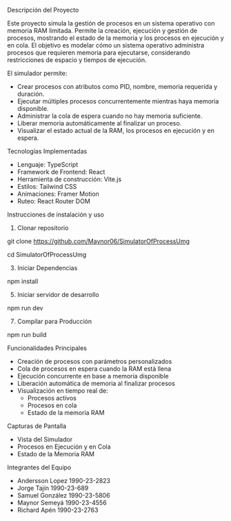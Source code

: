 Descripción del Proyecto

Este proyecto simula la gestión de procesos en un sistema operativo con memoria RAM limitada. Permite la creación, ejecución y gestión de procesos,   mostrando el estado de la memoria y los procesos en ejecución y en cola. El objetivo es modelar cómo un sistema operativo administra procesos que requieren memoria para ejecutarse, considerando restricciones de espacio y tiempos de ejecución.

El simulador permite:
- Crear procesos con atributos como PID, nombre, memoria requerida y duración.
- Ejecutar múltiples procesos concurrentemente mientras haya memoria disponible.
- Administrar la cola de espera cuando no hay memoria suficiente.
- Liberar memoria automáticamente al finalizar un proceso.
- Visualizar el estado actual de la RAM, los procesos en ejecución y en espera.

Tecnologías Implementadas
- Lenguaje: TypeScript
- Framework de Frontend: React
- Herramienta de construcción: Vite.js
- Estilos: Tailwind CSS
- Animaciones: Framer Motion
- Ruteo: React Router DOM

Instrucciones de instalación y uso
1. Clonar repositorio

git clone https://github.com/Maynor06/SimulatorOfProcessUmg

cd SimulatorOfProcessUmg


3. Iniciar Dependencias


npm install


5. Iniciar servidor de desarrollo


npm run dev


7. Compilar para Producción


npm run build


Funcionalidades Principales
- Creación de procesos con parámetros personalizados
- Cola de procesos en espera cuando la RAM está llena
- Ejecución concurrente en base a memoria disponible
- Liberación automática de memoria al finalizar procesos
- Visualización en tiempo real de:
    - Procesos activos
    - Procesos en cola
    - Estado de la memoria RAM
 

Capturas de Pantalla
- Vista del Simulador
- Procesos en Ejecución y en Cola
- Estado de la Memoria RAM


Integrantes del Equipo
- Andersson Lopez 1990-23-2823
- Jorge Tajín 1990-23-689
- Samuel González 1990-23-5806
- Maynor Semeyá 1990-23-4556
- Richard Apén 1990-23-2763



   
